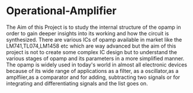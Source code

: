 # Operational-Amplifier
The Aim of this Project is to study the internal structure of the opamp in order to gain deeper insights into its working and how the circuit is synthesized. There are various ICs of opamp available in market like the LM741,TL074,LM1458 etc which are way advanced but the aim of this project is not to create some complex IC design but to understand the various stages of opamp and its parameters in a more simplified manner.
The opamp is widely used in today's world in almost all electronic devices because of its wide range of applications as a filter, as a oscillator,as a amplfiier,as a comparator and for adding, subtracting two signals or for integrating and differentiating signals and the list goes on.
